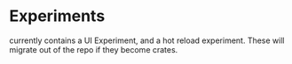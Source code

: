 # Experiments

currently contains a UI Experiment, and a hot reload experiment. These will migrate out of the repo if they become crates.
